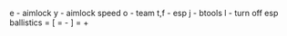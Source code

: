 e - aimlock
y - aimlock speed
o - team 
t,f - esp
j - btools
l - turn off esp
ballistics = [ = - ] = +
